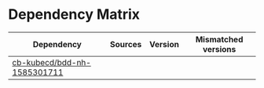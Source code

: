 # Dependency Matrix

Dependency | Sources | Version | Mismatched versions
---------- | ------- | ------- | -------------------
[cb-kubecd/bdd-nh-1585301711](https://github.com/cb-kubecd/bdd-nh-1585301711.git) |  | []() | 
